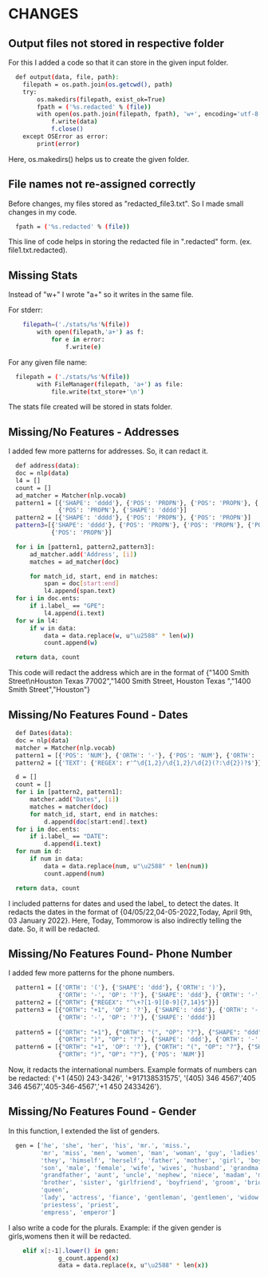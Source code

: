 # CHANGES

## Output files not stored in respective folder

For this I added a code so that it can store in the given input folder.
```bash
  def output(data, file, path):
    filepath = os.path.join(os.getcwd(), path)
    try:
        os.makedirs(filepath, exist_ok=True)
        fpath = ('%s.redacted' % (file))
        with open(os.path.join(filepath, fpath), 'w+', encoding='utf-8') as f:
            f.write(data)
            f.close()
    except OSError as error:
        print(error)
```
Here, os.makedirs() helps us to create the given folder. 

## File names not re-assigned correctly

Before changes, my files stored as "redacted_file3.txt". So I made small changes in my code.
```bash
  fpath = ('%s.redacted' % (file))
```
This line of code helps in storing the redacted file in "<file>.redacted" form. (ex. file1.txt.redacted).

  
## Missing Stats 
  
Instead of "w+" I wrote "a+" so it writes in the same file.
  
 For stderr:
```bash
    filepath=('./stats/%s'%(file))
        with open(filepath,'a+') as f:
            for e in error:
                f.write(e)
```
  For any given file name:
```bash
  filepath = ('./stats/%s'%(file))
        with FileManager(filepath, 'a+') as file:
            file.write(txt_store+'\n')
```
  The stats file created will be stored in stats folder.
  
 ## Missing/No Features - Addresses
  I added few more patterns for addresses. So, it can redact it.
  ```bash
    def address(data):
    doc = nlp(data)
    l4 = []
    count = []
    ad_matcher = Matcher(nlp.vocab)
    pattern1 = [{'SHAPE': 'dddd'}, {'POS': 'PROPN'}, {'POS': 'PROPN'}, {'SHAPE': '\n', 'OP': '?'}, {'POS': 'PROPN'},
                {'POS': 'PROPN'}, {'SHAPE': 'dddd'}]
    pattern2 = [{'SHAPE': 'dddd'}, {'POS': 'PROPN'}, {'POS': 'PROPN'}]
    pattern3=[{'SHAPE': 'dddd'}, {'POS': 'PROPN'}, {'POS': 'PROPN'}, {'POS': 'PROPN'},{'POS': 'PUNCT','OP':'?'},
              {'POS': 'PROPN'}]

    for i in [pattern1, pattern2,pattern3]:
        ad_matcher.add('Address', [i])
        matches = ad_matcher(doc)

        for match_id, start, end in matches:
            span = doc[start:end]
            l4.append(span.text)
    for i in doc.ents:
        if i.label_ == "GPE":
            l4.append(i.text)
    for w in l4:
        if w in data:
            data = data.replace(w, u"\u2588" * len(w))
            count.append(w)

    return data, count
  ```
  This code will redact the address which are in the format of {"1400 Smith Street\nHouston Texas 77002","1400 Smith Street, Houston Texas ","1400 Smith Street","Houston"}
  
## Missing/No Features Found - Dates
  ```bash
    def Dates(data):
    doc = nlp(data)
    matcher = Matcher(nlp.vocab)
    pattern1 = [{'POS': 'NUM'}, {'ORTH': '-'}, {'POS': 'NUM'}, {'ORTH': '-'}, {'POS': 'NUM'}]
    pattern2 = [{'TEXT': {'REGEX': r'^\d{1,2}/\d{1,2}/\d{2}(?:\d{2})?$'}}]

    d = []
    count = []
    for i in [pattern2, pattern1]:
        matcher.add("Dates", [i])
        matches = matcher(doc)
        for match_id, start, end in matches:
            d.append(doc[start:end].text)
    for i in doc.ents:
        if i.label_ == "DATE":
            d.append(i.text)
    for num in d:
        if num in data:
            data = data.replace(num, u"\u2588" * len(num))
            count.append(num)

    return data, count
```
  I included patterns for dates and used the label_ to detect the dates. It redacts the dates in the format of {04/05/22,04-05-2022,Today, April 9th, 03 January 2022}.
  Here, Today, Tommorow is also indirectly telling the date. So, it will be redacted.
  
## Missing/No Features Found- Phone Number
  I added few more patterns for the phone numbers.
  ```bash
    pattern1 = [{'ORTH': '('}, {'SHAPE': 'ddd'}, {'ORTH': ')'},
                {'ORTH': '-', 'OP': '?'}, {'SHAPE': 'ddd'}, {'ORTH': '-', 'OP': '?'}, {'SHAPE': 'dddd'}]
    pattern2 = [{"ORTH": {"REGEX": "^\+?[1-9][0-9]{7,14}$"}}]
    pattern3 = [{"ORTH": "+1", 'OP': '?'}, {'SHAPE': 'ddd'}, {'ORTH': '-', 'OP': '?'}, {'SHAPE': 'ddd'},
                {'ORTH': '-', 'OP': '?'}, {'SHAPE': 'dddd'}]
    
    pattern5 = [{"ORTH": "+1"}, {"ORTH": "(", "OP": "?"}, {"SHAPE": "ddd"},
                {"ORTH": ")", "OP": "?"}, {'SHAPE': 'ddd'}, {'ORTH': '-', 'OP': '?'}, {"SHAPE": "dddd"}]
    pattern6 = [{"ORTH": "+1", 'OP': '?'}, {"ORTH": "(", "OP": "?"}, {"SHAPE": "ddd"},
                {"ORTH": ")", "OP": "?"}, {'POS': 'NUM'}]
 ```

Now, it redacts the international numbers. Example formats of numbers can be redacted: {'+1 (450) 243-3426', '+917138531575', '(405) 346 4567','405 346 4567','405-346-4567','+1 450 2433426'}.
  
## Missing/No Features Found - Gender
  In this function, I extended the list of genders.
  ```bash
    gen = ['he', 'she', 'her', 'his', 'mr.', 'miss.',
           'mr', 'miss', 'men', 'women', 'man', 'woman', 'guy', 'ladies', 'gent',
           'they', 'himself', 'herself', 'father', 'mother', 'girl', 'boy', 'daughter',
           'son', 'male', 'female', 'wife', 'wives', 'husband', 'grandma', 'grandpa', 'grandmother',
           'grandfather', 'aunt', 'uncle', 'nephew', 'niece', 'madam', 'mister', 'mom', 'dad', 'hero', 'herione',
           'brother', 'sister', 'girlfriend', 'boyfriend', 'groom', 'bride', 'prince', 'princess', 'mummy', 'king',
           'queen',
           'lady', 'actress', 'fiance', 'gentleman', 'gentlemen', 'widow', 'spokeswoman', 'chairwoman', 'goddess',
           'priestess', 'priest',
           'empress', 'emperor']
```
  
  I also write a code for the plurals. Example: if the given gender is girls,womens then it will be redacted.
  ```bash
      elif x[:-1].lower() in gen:
                g_count.append(x)
                data = data.replace(x, u"\u2588" * len(x))
  ```
  
  
